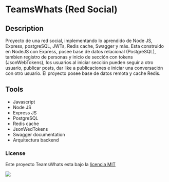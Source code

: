 # TeamsWhats (Red Social)

## Description

Proyecto de una red social, implementando lo aprendido de Node JS, Express, postgreSQL, JWTs, Redis cache, Swagger y más.
Esta construido en NodeJS con Express, posee base de datos relacional (PostgreSQL), tambien registro de personas y inicio de sección con tokens (JsonWebTokens), los usuarios al iniciar sección pueden seguir a otro usuario, publicar posts, dar like a publicaciones e iniciar una conversación con otro usuario.
El proyecto posee base de datos remota y cache Redis.

## Tools

- Javascript
- Node JS
- Express JS
- PostgreSQL
- Redis cache
- JsonWedTokens
- Swagger documentation
- Arquitectura backend

### License

Este proyecto TeamsWhats esta bajo la [licencia MIT](https://opensource.org/licenses/MIT)

![](https://webescuela.com/wp-content/uploads/2018/08/que-es-instagram.png.webp)
